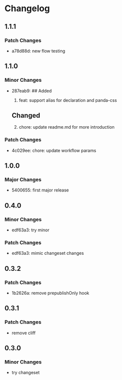# Changelog

## 1.1.1

### Patch Changes

- a78d88d: new flow testing

## 1.1.0

### Minor Changes

- 287eab9: ## Added

  1. feat: support alias for declaration and panda-css

  ## Changed

  2. chore: update readme.md for more introduction

### Patch Changes

- 4c029ee: chore: update workflow params

## 1.0.0

### Major Changes

- 5400655: first major release

## 0.4.0

### Minor Changes

- edf63a3: try minor

### Patch Changes

- edf63a3: mimic changeset changes

## 0.3.2

### Patch Changes

- 1b2626a: remove prepublishOnly hook

## 0.3.1

### Patch Changes

- remove cliff

## 0.3.0

### Minor Changes

- try changeset
